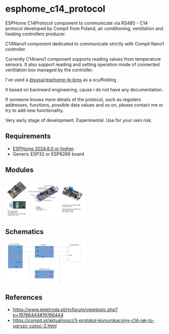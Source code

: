 # esphome_c14_protocol

ESPHome C14Protocol component to communicate via RS485 - C14 protocol developed by Compit from Poland, air conditioning, ventilation and heating controllers producer.

C14Nano1 component dedicated to communicate strictly with Compit Nano1 controller.

Currently C14nano1 component supports reading values from temperature sensors. It also support reading and setting operation mode of connected ventilation box managed by the controller.

I've used a [@syssi](https://github.com/syssi)/[esphome-jk-bms](https://github.com/syssi/esphome-jk-bms) as a scuffolding .

It based on backward engineering, cause i do not have any documentation.

If someone knows more details of the protocol, such as registers addresses, functions, possible data values and so on, please contact me or try to add new functionality.

Very early stage of development. Experimental. Use for your own risk.

## Requirements

* [ESPHome 2024.6.0 or higher](https://github.com/esphome/esphome/releases).
* Generic ESP32 or ESP8266 board

## Modules

<a href="https://raw.githubusercontent.com/geemark7/esphome_c14_protocol/main/images/modules.png" target="_blank">
<img src="https://raw.githubusercontent.com/geemark7/esphome_c14_protocol/main/images/modules.png" width="50%">
</a>

## Schematics

<a href="https://raw.githubusercontent.com/geemark7/esphome_c14_protocol/main/images/schema.png" target="_blank">
<img src="https://raw.githubusercontent.com/geemark7/esphome_c14_protocol/main/images/schema.png" width="50%">
</a>

## References

* https://www.elektroda.pl/rtvforum/viewtopic.php?p=19766444#19766444
* https://compit.pl/aktualnosci/3-protokol-komunikacyjny-c14-jak-to-ugryzc-czesc-2.html

